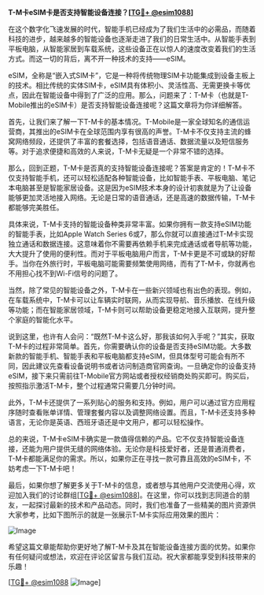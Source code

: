 **T-M卡eSIM卡是否支持智能设备连接？[[TG💪+ @esim1088](https://t.me/s/esim1088)]**

在这个数字化飞速发展的时代，智能手机已经成为了我们生活中的必需品，而随着科技的进步，越来越多的智能设备也逐渐走进了我们的日常生活中。从智能手表到平板电脑，从智能家居到车载系统，这些设备正在以惊人的速度改变着我们的生活方式。而这一切的背后，离不开一种技术的支持——eSIM。

eSIM，全称是“嵌入式SIM卡”，它是一种将传统物理SIM卡功能集成到设备主板上的技术。相比传统的实体SIM卡，eSIM具有体积小、灵活性高、无需更换卡等优点，因此在智能设备中得到了广泛的应用。那么，问题来了：T-M卡（也就是T-Mobile推出的eSIM卡）是否支持智能设备连接呢？这篇文章将为你详细解答。

首先，让我们来了解一下T-M卡的基本情况。T-Mobile是一家全球知名的通信运营商，其推出的eSIM卡在全球范围内享有很高的声誉。T-M卡不仅支持主流的蜂窝网络频段，还提供了丰富的套餐选择，包括语音通话、数据流量以及短信服务等。对于追求便捷和高效的人来说，T-M卡无疑是一个非常不错的选择。

那么，回到正题，T-M卡是否真的支持智能设备连接呢？答案是肯定的！T-M卡不仅支持智能手机，还可以轻松适配各种智能设备，比如智能手表、平板电脑、笔记本电脑甚至是智能家居设备。这是因为eSIM技术本身的设计初衷就是为了让设备能够更加灵活地接入网络。无论是日常的语音通话，还是高速的数据传输，T-M卡都能够完美胜任。

具体来说，T-M卡支持的智能设备种类非常丰富。如果你拥有一款支持eSIM功能的智能手表，比如Apple Watch Series 6或7，那么你就可以直接通过T-M卡实现独立通话和数据连接。这意味着你不需要再依赖手机来完成通话或者导航等功能，大大提升了使用的便利性。而对于平板电脑用户而言，T-M卡更是不可或缺的好帮手。当你在外旅行时，平板电脑可能需要频繁使用网络，而有了T-M卡，你就再也不用担心找不到Wi-Fi信号的问题了。

当然，除了常见的智能设备之外，T-M卡在一些新兴领域也有出色的表现。例如，在车载系统中，T-M卡可以让车辆实时联网，从而实现导航、音乐播放、在线升级等功能；而在智能家居领域，T-M卡则可以帮助设备更稳定地接入互联网，提升整个家庭的智能化水平。

说到这里，也许有人会问：“既然T-M卡这么好，那我该如何入手呢？”其实，获取T-M卡的过程非常简单。首先，你需要确认你的设备是否支持eSIM功能。大多数新款的智能手机、智能手表和平板电脑都支持eSIM，但具体型号可能会有所不同，因此建议先查看设备说明书或者访问制造商官网查询。一旦确定你的设备支持eSIM，接下来只需前往T-Mobile官方网站或者授权经销商处购买即可。购买后，按照指示激活T-M卡，整个过程通常只需要几分钟时间。

此外，T-M卡还提供了一系列贴心的服务和支持。例如，用户可以通过官方应用程序随时查看账单详情、管理套餐内容以及调整网络设置。而且，T-M卡还支持多种语言，无论你是英语、西班牙语还是中文用户，都可以轻松操作。

总的来说，T-M卡eSIM卡确实是一款值得信赖的产品。它不仅支持智能设备连接，还能为用户提供无缝的网络体验。无论你是科技爱好者，还是普通消费者，T-M卡都能满足你的需求。所以，如果你正在寻找一款可靠且高效的eSIM卡，不妨考虑一下T-M卡吧！

最后，如果你想了解更多关于T-M卡的信息，或者想与其他用户交流使用心得，欢迎加入我们的讨论群组[[TG💪+ @esim1088](https://t.me/s/esim1088)]。在这里，你可以找到志同道合的朋友，一起探讨最新的技术和产品动态。同时，我们也准备了一些精美的图片资源供大家参考，比如下图所示的就是一张展示T-M卡实际应用效果的图片：

![Image](https://i.postimg.cc/4NQfJmqS/Snipaste-2025-05-13-00-14-12.png)

希望这篇文章能帮助你更好地了解T-M卡及其在智能设备连接方面的优势。如果你有任何疑问或想法，欢迎在评论区留言与我们互动。祝大家都能享受到科技带来的乐趣！

[[TG💪+ @esim1088](https://t.me/s/esim1088) ![Image](https://i.postimg.cc/4NQfJmqS/Snipaste-2025-05-13-00-14-12.png)]